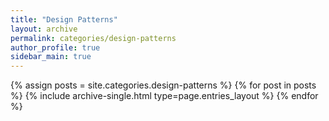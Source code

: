 ```yaml
---
title: "Design Patterns"
layout: archive
permalink: categories/design-patterns
author_profile: true
sidebar_main: true
---
```


{% assign posts = site.categories.design-patterns %}
{% for post in posts %} {% include archive-single.html type=page.entries_layout %} {% endfor %}
